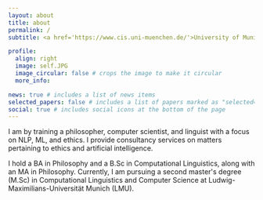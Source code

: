 ```yaml
---
layout: about
title: about
permalink: /
subtitle: <a href='https://www.cis.uni-muenchen.de/'>University of Munich</a>  |  <a href='https://www.lumen-partners.com/'>Lumen Partners</a>

profile:
  align: right
  image: self.JPG
  image_circular: false # crops the image to make it circular
  more_info:

news: true # includes a list of news items
selected_papers: false # includes a list of papers marked as "selected={true}"
social: true # includes social icons at the bottom of the page
---
```


I am by training a philosopher, computer scientist, and linguist with a focus on NLP, ML, and ethics. I provide consultancy services on matters pertaining to ethics and artificial intelligence.

I hold a BA in Philosophy and a B.Sc in Computational Linguistics, along with an MA in Philosophy. Currently, I am pursuing a second master's degree (M.Sc) in Computational Linguistics and Computer Science at Ludwig-Maximilians-Universität Munich (LMU).